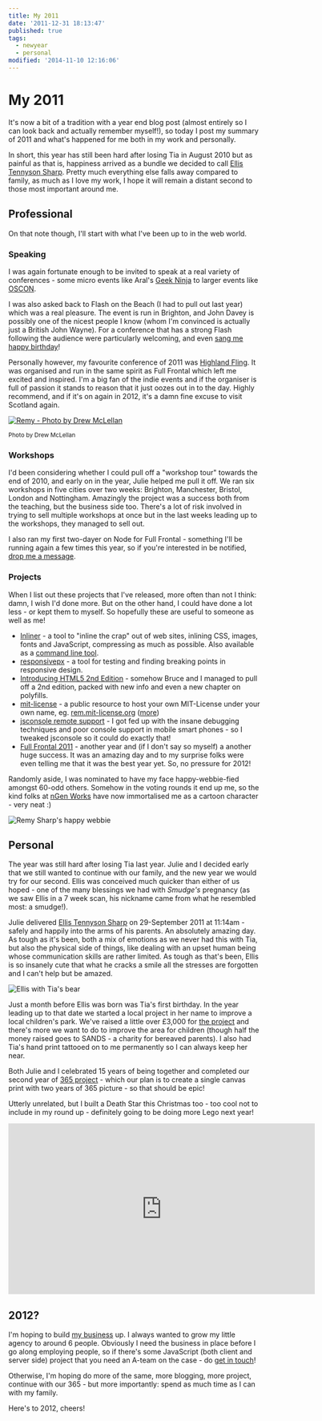 ```yaml
---
title: My 2011
date: '2011-12-31 18:13:47'
published: true
tags:
  - newyear
  - personal
modified: '2014-11-10 12:16:06'
---
```

# My 2011

It's now a bit of a tradition with a year end blog post (almost entirely so I can look back and actually remember myself!), so today I post my summary of 2011 and what's happened for me both in my work and personally.

In short, this year has still been hard after losing Tia in August 2010 but as painful as that is, happiness arrived as a bundle we decided to call [Ellis Tennyson Sharp](/ellis). Pretty much everything else falls away compared to family, as much as I love my work, I hope it will remain a distant second to those most important around me.

<!--more-->

## Professional

On that note though, I'll start with what I've been up to in the web world.

### Speaking

I was again fortunate enough to be invited to speak at a real variety of conferences - some micro events like Aral's [Geek Ninja](http://lanyrd.com/2011/geek-ninja-battle-night-mobile-web-vs-native/) to larger events like [OSCON](http://lanyrd.com/2011/oscon/).

I was also asked back to Flash on the Beach (I had to pull out last year) which was a real pleasure. The event is run in Brighton, and John Davey is possibly one of the nicest people I know (whom I'm convinced is actually just a British John Wayne). For a conference that has a strong Flash following the audience were particularly welcoming, and even [sang me happy birthday](http://www.youtube.com/watch?v=GMgDA89PIqs&hd=1)!

Personally however, my favourite conference of 2011 was [Highland Fling](http://lanyrd.com/2011/the-highland-fling-web-conference/). It was organised and run in the same spirit as Full Frontal which left me excited and inspired. I'm a big fan of the indie events and if the organiser is full of passion it stands to reason that it just oozes out in to the day. Highly recommend, and if it's on again in 2012, it's a damn fine excuse to visit Scotland again.

<a href="http://www.flickr.com/photos/drewm/5943127404/"><img alt="Remy - Photo by Drew McLellan" src="/images/remy-highland-fling.jpg" style="max-width: 100%;"></a>

<small>Photo by Drew McLellan</small>

### Workshops

I'd been considering whether I could pull off a "workshop tour" towards the end of 2010, and early on in the year, Julie helped me pull it off. We ran six workshops in five cities over two weeks: Brighton, Manchester, Bristol, London and Nottingham. Amazingly the project was a success both from the teaching, but the business side too. There's a lot of risk involved in trying to sell multiple workshops at once but in the last weeks leading up to the workshops, they managed to sell out.

I also ran my first two-dayer on Node for Full Frontal - something I'll be running again a few times this year, so if you're interested in be notified, [drop me a message](http://leftlogic.com/contact?subject=Re:%20Node%20Workshop).

### Projects

When I list out these projects that I've released, more often than not I think: damn, I wish I'd done more. But on the other hand, I could have done a lot less - or kept them to myself. So hopefully these are useful to someone as well as me!

- [Inliner](http://inliner.leftlogic.com) - a tool to "inline the crap" out of web sites, inlining CSS, images, fonts and JavaScript, compressing as much as possible. Also available as a [command line tool](https://github.com/remy/inliner).
- [responsivepx](http://responsivepx.com) - a tool for testing and finding breaking points in responsive design.
- [Introducing HTML5 2nd Edition](http://www.amazon.co.uk/gp/product/0321784421/ref=as_li_tf_tl?ie=UTF8&tag=inht-21&linkCode=as2&camp=1634&creative=6738&creativeASIN=0321784421) - somehow Bruce and I managed to pull off a 2nd edition, packed with new info and even a new chapter on polyfills.
- [mit-license](http://mit-license.org) - a public resource to host your own MIT-License under your own name, eg. [rem.mit-license.org](http://rem.mit-license.org) ([more](/2011/10/18/a-public-mit-license-resource/))
- [jsconsole remote support](http://jsconsole.com/remote-debugging.html) - I got fed up with the insane debugging techniques and poor console support in mobile smart phones - so I tweaked jsconsole so it could do exactly that!
- [Full Frontal 2011](http://2011.full-frontal.org) - another year and (if I don't say so myself) a another huge success. It was an amazing day and to my surprise folks were even telling me that it was the best year yet. So, no pressure for 2012!

Randomly aside, I was nominated to have my face happy-webbie-fied amongst 60-odd others. Somehow in the voting rounds it end up me, so the kind folks at [nGen Works](http://www.ngenworks.com/) have now immortalised me as a cartoon character - very neat :)

![Remy Sharp's happy webbie](/images/remy-happy-webbie.png)

## Personal

The year was still hard after losing Tia last year. Julie and I decided early that we still wanted to continue with our family, and the new year we would try for our second. Ellis was conceived much quicker than either of us hoped - one of the many blessings we had with *Smudge's* pregnancy (as we saw Ellis in a 7 week scan, his nickname came from what he resembled most: a smudge!).

Julie delivered [Ellis Tennyson Sharp](/ellis) on 29-September 2011 at 11:14am - safely and happily into the arms of his parents. An absolutely amazing day. As tough as it's been, both a mix of emotions as we never had this with Tia, but also the physical side of things, like dealing with an upset human being whose communication skills are rather limited. As tough as that's been, Ellis is so insanely cute that what he cracks a smile all the stresses are forgotten and I can't help but be amazed.

<img src="/images/ellis-with-tia-bear.jpg" style="max-width: 100%" alt="Ellis with Tia's bear">

Just a month before Ellis was born was Tia's first birthday. In the year leading up to that date we started a local project in her name to improve a local children's park. We've raised a little over £3,000 for [the project](http://www.virginmoneygiving.com/tiastrees) and there's more we want to do to improve the area for children (though half the money raised goes to SANDS - a charity for bereaved parents). I also had Tia's hand print tattooed on to me permanently so I can always keep her near.

Both Julie and I celebrated 15 years of being together and completed our second year of [365 project](http://www.flickr.com/photos/remysharp/sets/72157625843108084/) - which our plan is to create a single canvas print with two years of 365 picture - so that should be epic!

Utterly unrelated, but I built a Death Star this Christmas too - too cool not to include in my round up - definitely going to be doing more Lego next year!

<iframe width="612" height="341" src="https://www.youtube-nocookie.com/embed/pqdJO0w6c1s?hd=1" frameborder="0" allowfullscreen></iframe>

## 2012?

I'm hoping to build [my business](http://leftlogic.com) up. I always wanted to grow my little agency to around 6 people. Obviously I need the business in place before I go along employing people, so if there's some JavaScript (both client and server side) project that you need an A-team on the case - do [get in touch](http://leftlogic.com/contact)!

Otherwise, I'm hoping do more of the same, more blogging, more project, continue with our 365 - but more importantly: spend as much time as I can with my family.

Here's to 2012, cheers!
